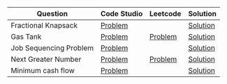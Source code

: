 | Question               | Code Studio                                                                            | Leetcode                                                          | Solution                              |
| ---------------------- | -------------------------------------------------------------------------------------- | ----------------------------------------------------------------- | ------------------------------------- |
| Fractional Knapsack    | [Problem](https://www.codingninjas.com/studio/problems/975286)                         |                                                                   | [Solution](FractionalKnapsack.java)   |
| Gas Tank               | [Problem](https://www.codingninjas.com/studio/problems/gas-tank_699834)                | [Problem](https://leetcode.com/problems/gas-station)              | [Solution](GasTank.java)              |
| Job Sequencing Problem | [Problem](https://www.codingninjas.com/studio/problems/job-sequencing-problem_1169460) |                                                                   | [Solution](JobSequenceMaxProfit.java) |
| Next Greater Number    | [Problem](https://www.codingninjas.com/studio/problems/next-greater-number_980529)     | [Problem](https://leetcode.com/problems/next-greater-element-iii) | [Solution](NextGreaterNumber.java)    |
| Minimum cash flow      | [Problem](https://www.codingninjas.com/studio/problems/minimum-cash-flow_975372)       |                                                                   | [Solution](MinimumCashFlow.java)      |
